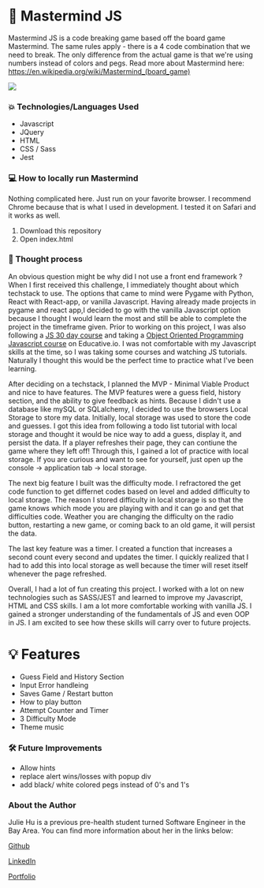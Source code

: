 # :brain: Mastermind JS

Mastermind JS is a code breaking game based off the board game Mastermind. The same rules apply - there is a 4 code combination that we need to break. The only difference from the actual game is that we're using numbers instead of colors and pegs. Read more about Mastermind here: https://en.wikipedia.org/wiki/Mastermind_(board_game)

![](/static/images/game.gif?raw=true)

### :boom: Technologies/Languages Used

- Javascript
- JQuery
- HTML
- CSS / Sass
- Jest

### :computer: How to locally run Mastermind

Nothing complicated here. Just run on your favorite browser. I recommend Chrome because that is what I used in development. I tested it on Safari and it works as well.

1. Download this repository
2. Open index.html

### :thought_balloon: Thought process

An obvious question might be why did I not use a front end framework ? When I first received this challenge, I immediately thought about which techstack to use. The options that came to mind were Pygame with Python, React with React-app, or vanilla Javascript. Having already made projects in pygame and react app,I decided to go with the vanilla Javascript option because I thought I would learn the most and still be able to complete the project in the timeframe given.
Prior to working on this project, I was also following a [JS 30 day course](https://javascript30.com/) and taking a [Object Oriented Programming Javascript course](https://www.educative.io/courses/learn-object-oriented-programming-in-javascript) on Educative.io. I was not comfortable with my Javascript skills at the time, so I was taking some courses and watching JS tutorials. Naturally I thought this would be the perfect time to practice what I've been learning.

After deciding on a techstack, I planned the MVP - Minimal Viable Product and nice to have features. The MVP features were a guess field, history section, and the ability to give feedback as hints. Because I didn't use a database like mySQL or SQLalchemy, I decided to use the browsers Local Storage to store my data. Initially, local storage was used to store the code and guesses. I got this idea from following a todo list tutorial with local storage and thought it would be nice way to add a guess, display it, and persist the data. If a player refreshes their page, they can contiune the game where they left off! Through this, I gained a lot of practice with local storage. If you are curious and want to see for yourself, just open up the console -> application tab -> local storage.

The next big feature I built was the difficulty mode. I refractored the get code function to get differnet codes based on level and added difficulty to local storage. The reason I stored difficulty in local storage is so that the game knows which mode you are playing with and it can go and get that difficulties code. Weather you are changing the difficulty on the radio button, restarting a new game, or coming back to an old game, it will persist the data.

The last key feature was a timer. I created a function that increases a second count every second and updates the timer. I quickly realized that I had to add this into local storage as well because the timer will reset itself whenever the page refreshed.

Overall, I had a lot of fun creating this project. I worked with a lot on new technologies such as SASS/JEST and learned to improve my Javascript, HTML and CSS skills. I am a lot more comfortable working with vanilla JS. I gained a stronger understanding of the fundamentals of JS and even OOP in JS. I am excited to see how these skills will carry over to future projects.

# :bulb: Features

- Guess Field and History Section
- Input Error handleing
- Saves Game / Restart button
- How to play button
- Attempt Counter and Timer
- 3 Difficulty Mode
- Theme music

### :hammer_and_wrench: Future Improvements

- Allow hints
- replace alert wins/losses with popup div
- add black/ white colored pegs instead of 0's and 1's

### About the Author

Julie Hu is a previous pre-health student turned Software Engineer in the Bay Area. You can find more information about her in the links below:

[Github](https://github.com/juliemyhu)

[LinkedIn](https://www.linkedin.com/in/julie-hu/)

[Portfolio](https://juliemyhu.github.io/)
